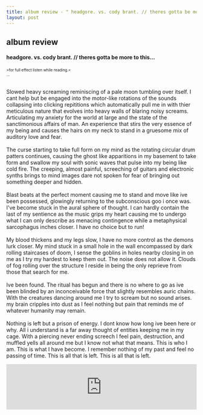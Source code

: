 ```yaml
---
title: album review - " headgore. vs. cody brant. // theres gotta be more to this​.​.​. "
layout: post
---
```

<style>
p2{
	font-size: 10px;
}
</style>


 
<body>
<h2>album review</h2>
<h4> headgore. vs. cody brant. // theres gotta be more to this​.​.​. </h4>
<p2> >for full effect listen while reading.< <br> ... </p2>
<br><br>
<p>
	Slowed heavy screaming reminiscing of a pale moon tumbling over itself. I cant help but be engaged into the motor-like rotations of the sounds collapsing into clicking repititions which automatically pull me in with thier meticulous nature that evolves into heavy walls of blaring noisy screams. Articulating my anxiety for the world at large and the state of the sanctimonious affairs of man. An experience that stirs the very essence of my being and causes the hairs on my neck to stand in a gruesome mix of auditory love and fear.
<br><br>
	The curse starting to take full form on my mind as the rotating circular drum patters continues, causing the ghost like apparitions in my basement to take form and swallow my soul with sonic waves that pulse into my being like cold fire. The creeping, almost painful, screeching of guitars and electronic synths brings to mind images dare not spoken for fear of bringing out something deeper and hidden.
<br><br>
 	Blast beats at the perfect moment causing me to stand and move like ive been possessed, glowingly returning to the subconscious goo i once was. I've become stuck in the aural sphere of thought. I can hardly contain the last of my sentience as the music grips my heart causing me to undergo what I can only describe as menacing contingence while a metaphysical sarcophagus inches closer. I have no choice but to run!
<br><br>
	My blood thickens and my legs slow, I have no more control as the demons lurk closer. My mind stuck in a small hole in the wall encompassed by dark rolling staircases of doom, I sense the goblins in holes nearby closing in on me as I try my hardest to keep them out. The noise does not allow it. Clouds of fog rolling over the structure I reside in being the only reprieve from those that search for me.
<br><br>
 	Ive been found. The ritual has begun and there is no where to go as ive been blinded by an inconceivable force that slightly resembles auric chains. With the creatures dancing around me I try to scream but no sound arises. my brain cripples into dust as I feel nothing but pain that reminds me of whatever humanity may remain. 
<br><br>
	Nothing is left but a prison of energy. I dont know how long ive been here or why. All i understand is a far away thought of entities keeping me in my cage. With a piercing never ending screech I feel pain, destruction, and muffled yells all around me but I know not what that means. This is who I am. This is what I have become. I remember nothing of my past and feel no passing of time. This is all that is left. This is all that is left. 
</p>

<center><iframe style="border: 0; width: 100%; height: 120px;" src="https://bandcamp.com/EmbeddedPlayer/album=3590095167/size=large/bgcol=333333/linkcol=ffffff/tracklist=false/artwork=small/transparent=true/" seamless><a href="http://headgore.bandcamp.com/album/headgore-vs-cody-brant-theres-gotta-be-more-to-this">headgore. vs. cody brant. // theres gotta be more to this... by headgore</a></iframe></center>

</body>